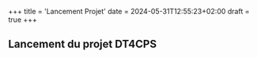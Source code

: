 +++
title = 'Lancement Projet'
date = 2024-05-31T12:55:23+02:00
draft = true
+++

## Lancement du projet DT4CPS